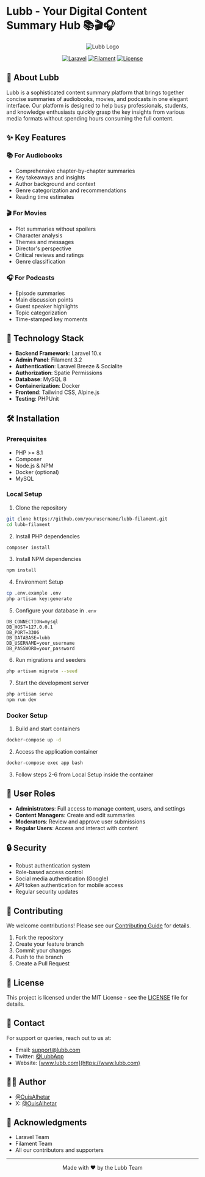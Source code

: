 # Lubb - Your Digital Content Summary Hub 📚🎬🎧

<div align="center">

![Lubb Logo](public/images/logo.png)

[![Laravel](https://img.shields.io/badge/Laravel-v10.x-FF2D20?style=for-the-badge&logo=laravel)](https://laravel.com)
[![Filament](https://img.shields.io/badge/Filament-v3.2-4299E1?style=for-the-badge)](https://filamentphp.com)
[![License](https://img.shields.io/badge/License-MIT-green.svg?style=for-the-badge)](LICENSE)

</div>

## 🌟 About Lubb

Lubb is a sophisticated content summary platform that brings together concise summaries of audiobooks, movies, and podcasts in one elegant interface. Our platform is designed to help busy professionals, students, and knowledge enthusiasts quickly grasp the key insights from various media formats without spending hours consuming the full content.

## ✨ Key Features

### 📚 For Audiobooks
- Comprehensive chapter-by-chapter summaries
- Key takeaways and insights
- Author background and context
- Genre categorization and recommendations
- Reading time estimates

### 🎬 For Movies
- Plot summaries without spoilers
- Character analysis
- Themes and messages
- Director's perspective
- Critical reviews and ratings
- Genre classification

### 🎧 For Podcasts
- Episode summaries
- Main discussion points
- Guest speaker highlights
- Topic categorization
- Time-stamped key moments

## 🚀 Technology Stack

- **Backend Framework**: Laravel 10.x
- **Admin Panel**: Filament 3.2
- **Authentication**: Laravel Breeze & Socialite
- **Authorization**: Spatie Permissions
- **Database**: MySQL 8
- **Containerization**: Docker
- **Frontend**: Tailwind CSS, Alpine.js
- **Testing**: PHPUnit

## 🛠️ Installation

### Prerequisites
- PHP >= 8.1
- Composer
- Node.js & NPM
- Docker (optional)
- MySQL

### Local Setup

1. Clone the repository
```bash
git clone https://github.com/yourusername/lubb-filament.git
cd lubb-filament
```

2. Install PHP dependencies
```bash
composer install
```

3. Install NPM dependencies
```bash
npm install
```

4. Environment Setup
```bash
cp .env.example .env
php artisan key:generate
```

5. Configure your database in `.env`
```env
DB_CONNECTION=mysql
DB_HOST=127.0.0.1
DB_PORT=3306
DB_DATABASE=lubb
DB_USERNAME=your_username
DB_PASSWORD=your_password
```

6. Run migrations and seeders
```bash
php artisan migrate --seed
```

7. Start the development server
```bash
php artisan serve
npm run dev
```

### Docker Setup

1. Build and start containers
```bash
docker-compose up -d
```

2. Access the application container
```bash
docker-compose exec app bash
```

3. Follow steps 2-6 from Local Setup inside the container

## 👥 User Roles

- **Administrators**: Full access to manage content, users, and settings
- **Content Managers**: Create and edit summaries
- **Moderators**: Review and approve user submissions
- **Regular Users**: Access and interact with content

## 🔒 Security

- Robust authentication system
- Role-based access control
- Social media authentication (Google)
- API token authentication for mobile access
- Regular security updates

## 🤝 Contributing

We welcome contributions! Please see our [Contributing Guide](CONTRIBUTING.md) for details.

1. Fork the repository
2. Create your feature branch
3. Commit your changes
4. Push to the branch
5. Create a Pull Request

## 📝 License

This project is licensed under the MIT License - see the [LICENSE](LICENSE) file for details.

## 📧 Contact

For support or queries, reach out to us at:
- Email: support@lubb.com
- Twitter: [@LubbApp](https://twitter.com/lubbapp)
- Website: [www.lubb.com](https://www.lubb.com)

## 👨‍💻 Author

- [@OuisAlhetar](https://github.com/OuisAlhetar)
- X: [@OuisAlhetar](https://x.com/ouis_alhetar?s=35)

## 🙏 Acknowledgments

- Laravel Team
- Filament Team
- All our contributors and supporters

---

<div align="center">
Made with ❤️ by the Lubb Team
</div>
